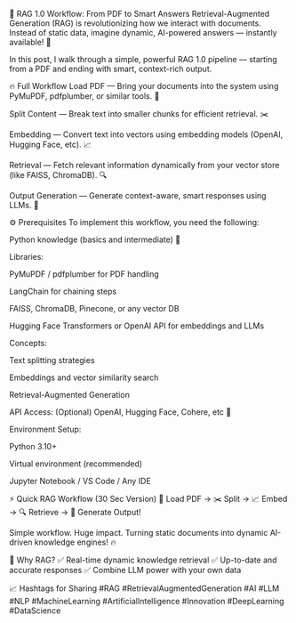 🧠 RAG 1.0 Workflow: From PDF to Smart Answers
Retrieval-Augmented Generation (RAG) is revolutionizing how we interact with documents. Instead of static data, imagine dynamic, AI-powered answers — instantly available! 🚀

In this post, I walk through a simple, powerful RAG 1.0 pipeline — starting from a PDF and ending with smart, context-rich output.

🔥 Full Workflow
Load PDF — Bring your documents into the system using PyMuPDF, pdfplumber, or similar tools. 📄

Split Content — Break text into smaller chunks for efficient retrieval. ✂️

Embedding — Convert text into vectors using embedding models (OpenAI, Hugging Face, etc). 📈

Retrieval — Fetch relevant information dynamically from your vector store (like FAISS, ChromaDB). 🔍

Output Generation — Generate context-aware, smart responses using LLMs. 🧠

⚙️ Prerequisites
To implement this workflow, you need the following:

Python knowledge (basics and intermediate) 🐍

Libraries:

PyMuPDF / pdfplumber for PDF handling

LangChain for chaining steps

FAISS, ChromaDB, Pinecone, or any vector DB

Hugging Face Transformers or OpenAI API for embeddings and LLMs

Concepts:

Text splitting strategies

Embeddings and vector similarity search

Retrieval-Augmented Generation

API Access: (Optional) OpenAI, Hugging Face, Cohere, etc 🔑

Environment Setup:

Python 3.10+

Virtual environment (recommended)

Jupyter Notebook / VS Code / Any IDE

⚡ Quick RAG Workflow (30 Sec Version)
📄 Load PDF → ✂️ Split → 📈 Embed → 🔍 Retrieve → 🧠 Generate Output!

Simple workflow. Huge impact.
Turning static documents into dynamic AI-driven knowledge engines! 🔥

🚀 Why RAG?
✅ Real-time dynamic knowledge retrieval
✅ Up-to-date and accurate responses
✅ Combine LLM power with your own data

📈 Hashtags for Sharing
#RAG #RetrievalAugmentedGeneration #AI #LLM #NLP #MachineLearning #ArtificialIntelligence #Innovation #DeepLearning #DataScience
